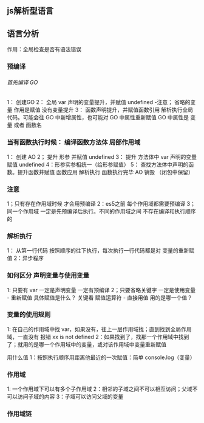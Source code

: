 ##  js解析型语言

## 语言分析
作用：全局检查是否有语法错误


###  预编译
######  首先编译 GO
1： 创建GO
2： 全局 var 声明的变量提升，并赋值 undefined
    -注意； 省略的变量   作用是赋值  没有变量提升
3： 函数声明提升，并赋值函数引用
解析执行全局代码。可能会往 GO 中新增属性，也可能对 GO 中属性重新赋值
GO 中属性是 变量 或者  函数名

###  当有函数执行时候： 编译函数方法体  局部作用域
1： 创建 AO
2； 提升 形参  并赋值 undefined
3： 提升 方法体中 var 声明的变量  赋值 undefined
4：形参实参相统一（给形参赋值）
5： 查找方法体中声明的函数。提升函数并赋值  函数应用
解析执行
函数执行完毕 AO 销毁  （闭包中保留）
###  注意
1；只有存在作用域时候  才会用预编译
2：es5之前  每个作用域都需要预编译
3；同一个作用域  一定是先预编译后执行。不同的作用域之间  不存在编译和执行顺序的
###  解析执行
1： 从第一行代码 按照顺序的往下执行，每次执行一行代码都是对 变量的重新赋值
2：异步程序

### 如何区分 声明变量与使用变量
1: 只要有 var 一定是声明变量  一定有预编译
2；只要省略关键字 一定是使用变量
     - 重新赋值   具体赋值是什么？  关键看 赋值运算符
     - 直接用值   用的是哪一个值？

### 变量的使用规则
1: 在自己的作用域中找 var，如果没有，往上一层作用域找；直到找到全局作用域，一直没有 报错 xx is not defined
2：如果找到了，找那一个作用域中找到了；就用的是哪一个作用域中的变量，或对该作用域中变量重新赋值

用什么值
1：按照执行顺序用距离他最近的一次赋值：简单 console.log（变量）



###  作用域
1: 一个作用域下可以有多个子作用域
2：相邻的子域之间不可以相互访问；父域不可以访问子域的内容
3：子域可以访问父域的变量


### 作用域链
